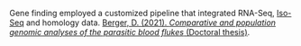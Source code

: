 Gene finding employed a customized pipeline that integrated RNA-Seq, [Iso-Seq](https://www.pacb.com/products-and-services/applications/rna-sequencing) and homology data. [Berger, D. (2021). *Comparative and population genomic analyses of the parasitic blood flukes* (Doctoral thesis)](https://doi.org/10.17863/CAM.86667).
